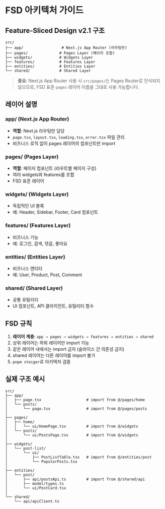 # FSD 아키텍처 가이드

## Feature-Sliced Design v2.1 구조

```
src/
├── app/                 # Next.js App Router (라우팅만)
├── pages/              # Pages Layer (페이지 조합)
├── widgets/            # Widgets Layer
├── features/           # Features Layer
├── entities/           # Entities Layer
└── shared/             # Shared Layer
```

> **중요**: Next.js App Router 사용 시 `src/pages/`는 Pages Router로 인식되지 않으므로, FSD 표준 `pages` 레이어 이름을 그대로 사용 가능합니다.

## 레이어 설명

### app/ (Next.js App Router)

- **역할**: Next.js 라우팅만 담당
- `page.tsx`, `layout.tsx`, `loading.tsx`, `error.tsx` 파일 관리
- 비즈니스 로직 없이 pages 레이어의 컴포넌트만 import

### pages/ (Pages Layer)

- **역할**: 페이지 컴포넌트 (라우트별 페이지 구성)
- 여러 widgets와 features를 조합
- FSD 표준 레이어

### widgets/ (Widgets Layer)

- 독립적인 UI 블록
- 예: Header, Sidebar, Footer, Card 컴포넌트

### features/ (Features Layer)

- 비즈니스 기능
- 예: 로그인, 검색, 댓글, 좋아요

### entities/ (Entities Layer)

- 비즈니스 엔티티
- 예: User, Product, Post, Comment

### shared/ (Shared Layer)

- 공통 유틸리티
- UI 컴포넌트, API 클라이언트, 유틸리티 함수

## FSD 규칙

1. **레이어 계층**: `app → pages → widgets → features → entities → shared`
2. 상위 레이어는 하위 레이어만 import 가능
3. 같은 레이어 내에서는 import 금지 (슬라이스 간 의존성 금지)
4. shared 레이어는 다른 레이어를 import 불가
5. `pnpm steiger`로 아키텍처 검증

## 실제 구조 예시

```
src/
├── app/
│   ├── page.tsx                    # import from @/pages/home
│   └── posts/
│       └── page.tsx                # import from @/pages/posts
│
├── pages/
│   ├── home/
│   │   └── ui/HomePage.tsx         # import from @/widgets
│   └── posts/
│       └── ui/PostsPage.tsx        # import from @/widgets
│
├── widgets/
│   └── post-list/
│       └── ui/
│           ├── PostListTable.tsx   # import from @/entities/post
│           └── PopularPosts.tsx
│
├── entities/
│   └── post/
│       ├── api/postsApi.ts         # import from @/shared/api
│       ├── model/types.ts
│       └── ui/PostCard.tsx
│
└── shared/
    └── api/apiClient.ts
```
